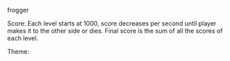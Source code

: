 frogger

Score: Each level starts at 1000, score decreases per second until player makes it to the other side or dies.
Final score is the sum of all the scores of each level.

Theme: 

